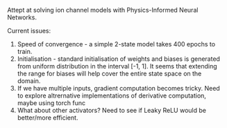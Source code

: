 Attept at solving ion channel models with Physics-Informed Neural Networks.

Current issues: 
1. Speed of convergence - a simple 2-state model takes 400 epochs to train.
2. Initialisation - standard initialisation of weights and biases is generated from uniform distribution in the interval [-1, 1]. It seems that extending the range for biases will help cover the entire state space on the domain.
3. If we have multiple inputs, gradient computation becomes tricky. Need to explore altrernative implementations of derivative computation, maybe using torch func
4. What about other activators? Need to see if Leaky ReLU would be better/more efficient.

